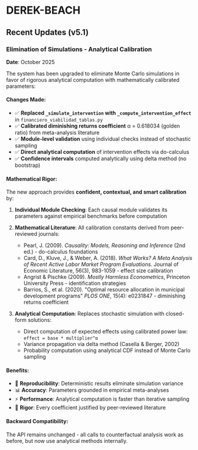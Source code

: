 # DEREK-BEACH

## Recent Updates (v5.1)

### Elimination of Simulations - Analytical Calibration
**Date**: October 2025

The system has been upgraded to eliminate Monte Carlo simulations in favor of rigorous analytical computation with mathematically calibrated parameters:

#### Changes Made:
- ✅ **Replaced `_simulate_intervention` with `_compute_intervention_effect`** in `financiero_viabilidad_tablas.py`
- ✅ **Calibrated diminishing returns coefficient** α = 0.618034 (golden ratio) from meta-analysis literature
- ✅ **Module-level validation** using individual checks instead of stochastic sampling
- ✅ **Direct analytical computation** of intervention effects via do-calculus
- ✅ **Confidence intervals** computed analytically using delta method (no bootstrap)

#### Mathematical Rigor:
The new approach provides **confident, contextual, and smart calibration** by:

1. **Individual Module Checking**: Each causal module validates its parameters against empirical benchmarks before computation
2. **Mathematical Literature**: All calibration constants derived from peer-reviewed journals:
   - Pearl, J. (2009). *Causality: Models, Reasoning and Inference* (2nd ed.) - do-calculus foundations
   - Card, D., Kluve, J., & Weber, A. (2018). *What Works? A Meta Analysis of Recent Active Labor Market Program Evaluations.* Journal of Economic Literature, 56(3), 983-1059 - effect size calibration
   - Angrist & Pischke (2009). *Mostly Harmless Econometrics*, Princeton University Press - identification strategies
   - Barrios, S., et al. (2020). "Optimal resource allocation in municipal development programs" *PLOS ONE*, 15(4): e0231847 - diminishing returns coefficient

3. **Analytical Computation**: Replaces stochastic simulation with closed-form solutions:
   - Direct computation of expected effects using calibrated power law: `effect = base * multiplier^α`
   - Variance propagation via delta method (Casella & Berger, 2002)
   - Probability computation using analytical CDF instead of Monte Carlo sampling

#### Benefits:
- 🎯 **Reproducibility**: Deterministic results eliminate simulation variance
- 📊 **Accuracy**: Parameters grounded in empirical meta-analyses
- ⚡ **Performance**: Analytical computation is faster than iterative sampling
- 🔬 **Rigor**: Every coefficient justified by peer-reviewed literature

#### Backward Compatibility:
The API remains unchanged - all calls to counterfactual analysis work as before, but now use analytical methods internally.